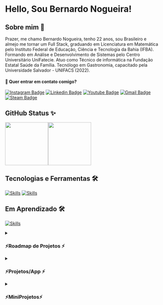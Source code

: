 # Hello, Sou Bernardo Nogueira!

## Sobre mim 👋

Prazer, me chamo Bernardo Nogueira, tenho 22 anos, sou Brasileiro e almejo me tornar um Full Stack, graduando em Licenciatura em Matemática pelo Instituto Federal de Educação, Ciência e Tecnologia da Bahia (IFBA). Formando em Análise e Desenvolvimento de Sistemas pelo Centro Universitário UniFatecie. Atuo como Técnico de informática na Fundação Estatal Saúde da Família. Tecnólogo em Gastronomia, capacitado pela Universidade Salvador - UNIFACS (2022).

#### 📣 Quer entrar em contato comigo?

[![Instagram Badge](https://img.shields.io/badge/Instagram-E4405F?style=for-the-badge&logo=instagram&logoColor=white)](https://www.instagram.com/bernardo.nogueira8/)
[![Linkedin Badge](https://img.shields.io/badge/LinkedIn-0077B5?style=for-the-badge&logo=linkedin&logoColor=white)](https://www.linkedin.com/in/bernardo-nogueira8/)
[![Youtube Badge](https://img.shields.io/badge/YouTube-FF0000?style=for-the-badge&logo=youtube&logoColor=white)](https://www.youtube.com/channel/UCqcrZPdAU0NOdqJu4OAyt9A)
[![Gmail Badge](https://img.shields.io/badge/Gmail-D14836?style=for-the-badge&logo=gmail&logoColor=white)](mailto:samuraiflamesf@gmail.com)
[![Steam Badge](https://img.shields.io/badge/Steam-000000?style=for-the-badge&logo=steam&logoColor=white)](https://steamcommunity.com/id/SamuraiFlameSF)

## GitHub Status ✨
<img height="140px" src="https://github-readme-stats.vercel.app/api/top-langs/?username=samuraiflamesf&hide=html&hide_title=true&hide_border=true&layout=compact&langs_count=5" /><img height="140px" src="https://github-readme-stats.vercel.app/api/wakatime?username=samuraiflamesf" />

## Tecnologias e Ferramentas 🛠️
[![Skills](https://skillicons.dev/icons?i=vscode,html,css,js,bootstrap,python&theme=dark)](https://skillicons.dev)
[![Skills](https://skillicons.dev/icons?i=latex&theme=light)](https://skillicons.dev)

## Em Aprendizado 🛠️
[![Skills](https://skillicons.dev/icons?i=r,php,mysql,tailwind&theme=light)](https://skillicons.dev)

<details>
    <summary>
        <h3>
            ⚡Roadmap de Projetos ⚡
        </h3>
    </summary> 
    
- [ ] FlameSupport
- [ ] InControl
- [ ] Portfolio
- [ ] WorkTimerLofi
- [ ] FlameFinance
    
</details>
<details>
    <summary>
        <h3>
            ⚡Projetos/App ⚡
        </h3>
    </summary>  
    
| Nome do Projetos | Link/Utilização | Tecnologias usadas | Andamento do Projeto |
| ------------------- | ------------------- | ------------------- | ------------------- |
| <a href="https://github.com/Samuraiflamesf/FlameSupport">FlameSupport</a> | <a href="">WEB</a> |  Laravel.10/TailwindCss | Andamento | 
| <a href="https://github.com/Samuraiflamesf/FlameFinance">FlameFinance</a> | <a href="">WEB</a> |  Laravel.10/TailwindCss | Andamento | 
| <a href="https://github.com/Samuraiflamesf/Social-Media-Dashboard">Social Media Dashboard</a> | <a href="https://socialmediauserbernardonogueira8.netlify.app/">WEB</a> | HTML/CSS/JS/BootStrap/API | Funcionando | 
| <a href="https://github.com/Samuraiflamesf/DescobrirNumero_JS">Descobrir o número de 1 a 100 🎲</a> | <a href="https://descobrirnumerojs.netlify.app/">WEB</a> | HTML/CSS/JS/BootStrap| Funcionando | 
| <a href="https://github.com/Samuraiflamesf/BateriaEletronica_Js">Bateria Eletronica 🎼</a> | <a href="https://bateriaeletronicajs.netlify.app/">WEB</a> | HTML/CSS/JS/BootStrap| Funcionando | 
| <a href="https://github.com/Samuraiflamesf/Meu_Linktree">Meu Linktree</a> | <a href="https://bernardonogueira8.netlify.app/">WEB</a>| HTML/CSS/JS/BootStrap| Funcionando | 
| <a href="https://github.com/Samuraiflamesf/systemCar">SystemCar</a> | <a href="https://systemcar.netlify.app/">WEB</a> |HTML/CSS/JS/BootStrap| Funcionando | 
| <a href="https://github.com/Samuraiflamesf/Redme-NewProject">Readme-NewProject</a> | GitHub | Markdown | Templete | 
| <a href="https://github.com/Samuraiflamesf/painelPassword_PHP">Painel de Senha</a> | Rodar Local | HTML/CSS/JS/PHP | Descontinuado | 
| <a href="https://github.com/Samuraiflamesf/zetBot_Js_Ts">ChatBot com Machine Learning</a> | Automação | Js/Ts/NodeJs | Descontinuado |
| <a href="https://github.com/Samuraiflamesf/CookieClicker_pySelenium">Cookie Clicker</a> | Automação | Python/Selenium | Funcionando (15/05/2022) |
    
</details>
<details>
<summary>
        <h3>
            ⚡MiniProjetos⚡
        </h3>
</summary> 
    
| Nome do Projetos | Link da Aplicação  | Tecnologias usadas | Foco do Treino | Hospedagem | 
| ------------------- | ------------------- | ------------------- | ------------------- | ------------------- |
| <a href="https://github.com/Samuraiflamesf/BuscandoCEP_Ajax">BuscandoCEP_Ajax</a> | <a href="https://buscandocepajax.netlify.app/">Buscar CEP Ajax</a> | Bootstrap 5 / JS | Bootstrap 5 / JS | Netlify |
| <a href="https://github.com/Samuraiflamesf/LoginAdmin-FlameBox">LoginAdmin-FlameBox </a> | <a href="https://loginadminflamebox.netlify.app">Área de Login</a> | Bootstrap 5 / JS | Bootstrap 5 / JS | Netlify |
| <a href="https://github.com/Samuraiflamesf/Page_Cadastro01">Pagina de Cadastro - FlameBox </a> | <a href="https://singinpageflamebox.netlify.app/">Área de Cadastro</a> | Bootstrap 5 | Bootstrap 5 | Netlify |
| <a href="https://github.com/Samuraiflamesf/LadingPage03-Starbucks">Landing Page - Starbucks </a> | <a href="https://starbucksflamebox.netlify.app/">Starbucks</a> |HTML/CSS/JS | HTML/CSS | Netlify |
| <a href="https://github.com/Samuraiflamesf/Clone_Linktree">Clone Linktree</a>  | <a href="https://bernardonogueira8.netlify.app/">Linktree</a> |HTML/CSS/JS | HTML/CSS | Netlify |
| <a href="https://github.com/Samuraiflamesf/Lading_Page02">Landing Page - MediCenter</a> | <a href="https://medicenterflamebox.netlify.app/">MediCenter</a> |HTML/CSS/JS | HTML/CSS | Netlify |
| <a href="https://github.com/Samuraiflamesf/Page_Login01">PageLogin - FlameBox</a> | <a href="https://loginpageflamebox.netlify.app/">Área de Login</a> |HTML/CSS/JS | HTML/CSS | Netlify |
| <a href="https://github.com/Samuraiflamesf/Calculadora_HTML_Css_Js">Calculadora em JS</a> | <a href="https://calculadoraflamebox.netlify.app/">Calculadora</a>  | HTML/CSS/JS | JavaScript | Netlify |
| <a href="https://github.com/Samuraiflamesf/Landing_page">LandingPage - FlameBox</a> | <a href="https://landingpageflamebox.netlify.app/">Landing Page</a> | HTML/CSS/JS | HTML/CSS | Netlify |
| <a href="https://github.com/Samuraiflamesf/Pokedex_MapaWeek">Pokedex em Cards</a> | <a href="https://flameboxpokedex.netlify.app/">Pokedex</a> | HTML/CSS/JS | HTML/CSS/JS | Netlify | 
    
</details>
